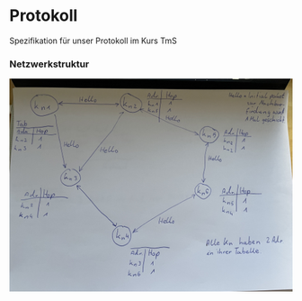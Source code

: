 
# Protokoll
Spezifikation für unser Protokoll im Kurs TmS


### Netzwerkstruktur
![Netzwerk.jpeg](Netzwerk.jpeg)
